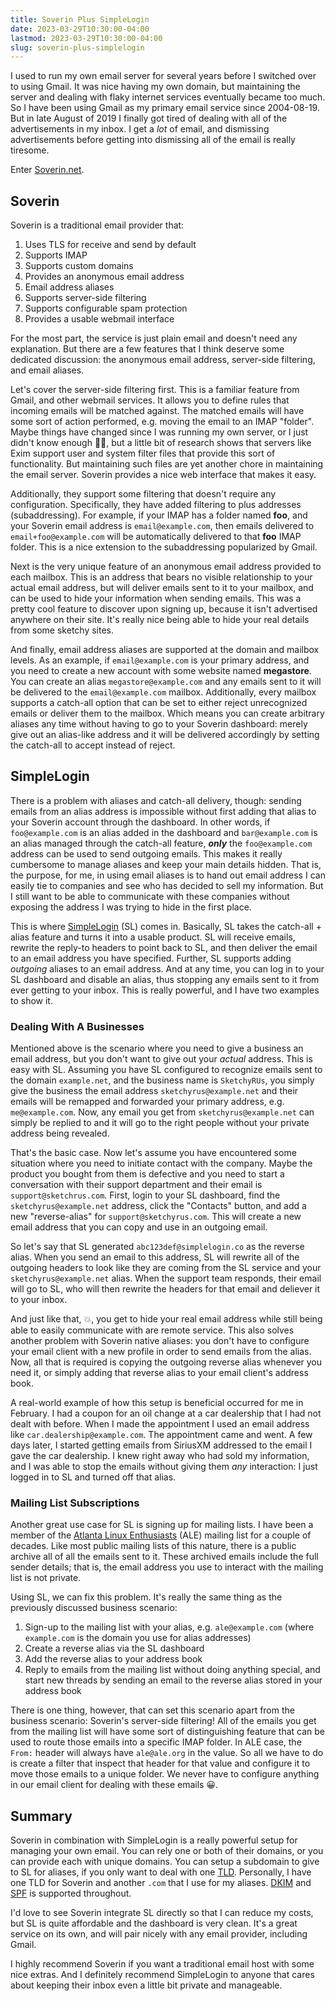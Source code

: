 ```yaml
---
title: Soverin Plus SimpleLogin
date: 2023-03-29T10:30:00-04:00
lastmod: 2023-03-29T10:30:00-04:00
slug: soverin-plus-simplelogin
---
```


I used to run my own email server for several years before I switched over to using Gmail. It was nice having my own domain, but maintaining the server and dealing with flaky internet services eventually became too much. So I have been using Gmail as my primary email service since 2004-08-19. But in late August of 2019 I finally got tired of dealing with all of the advertisements in my inbox. I get a _lot_ of email, and dismissing advertisements before getting into dismissing all of the email is really tiresome.

Enter [Soverin.net](https://soverin.net).

## Soverin

Soverin is a traditional email provider that:

1. Uses TLS for receive and send by default
2. Supports IMAP
3. Supports custom domains
4. Provides an anonymous email address
5. Email address aliases
6. Supports server-side filtering
7. Supports configurable spam protection
8. Provides a usable webmail interface

For the most part, the service is just plain email and doesn't need any explanation. But there are a few features that I think deserve some dedicated discussion: the anonymous email address, server-side filtering, and email aliases.

Let's cover the server-side filtering first. This is a familiar feature from Gmail, and other webmail services. It allows you to define rules that incoming emails will be matched against. The matched emails will have some sort of action performed, e.g. moving the email to an IMAP "folder".  Maybe things have changed since I was running my own server, or I just didn't know enough 🤷‍♂️, but a little bit of research shows that servers like Exim support user and system filter files that provide this sort of functionality. But maintaining such files are yet another chore in maintaining the email server. Soverin provides a nice web interface that makes it easy.

Additionally, they support some filtering that doesn't require any configuration. Specifically, they have added filtering to plus addresses (subaddressing). For example, if your IMAP has a folder named **foo**, and your Soverin email address is `email@example.com`, then emails delivered to `email+foo@example.com` will be automatically delivered to that **foo** IMAP folder. This is a nice extension to the subaddressing popularized by Gmail.

Next is the very unique feature of an anonymous email address provided to each mailbox. This is an address that bears no visible relationship to your actual email address, but will deliver emails sent to it to your mailbox, and can be used to hide your information when sending emails. This was a pretty cool feature to discover upon signing up, because it isn't advertised anywhere on their site. It's really nice being able to hide your real details from some sketchy sites.

And finally, email address aliases are supported at the domain and mailbox levels. As an example, if `email@example.com` is your primary address, and you need to create a new account with some website named **megastore**. You can create an alias `megastore@example.com` and any emails sent to it will be delivered to the `email@example.com` mailbox. Additionally, every mailbox supports a catch-all option that can be set to either reject unrecognized emails or deliver them to the mailbox. Which means you can create arbitrary aliases any time without having to go to your Soverin dashboard: merely give out an alias-like address and it will be delivered accordingly by setting the catch-all to accept instead of reject.

## SimpleLogin

There is a problem with aliases and catch-all delivery, though: sending emails from an alias address is impossible without first adding that alias to your Soverin account through the dashboard. In other words, if `foo@example.com` is an alias added in the dashboard and `bar@example.com` is an alias managed through the catch-all feature, _**only**_ the `foo@example.com` address can be used to send outgoing emails. This makes it really cumbersome to manage aliases and keep your main details hidden. That is, the purpose, for me, in using email aliases is to hand out email address I can easily tie to companies and see who has decided to sell my information. But I still want to be able to communicate with these companies without exposing the address I was trying to hide in the first place.

This is where [SimpleLogin](https://simplelogin.io) (SL) comes in. Basically, SL takes the catch-all + alias feature and turns it into a usable product. SL will receive emails, rewrite the reply-to headers to point back to SL, and then deliver the email to an email address you have specified. Further, SL supports adding _outgoing_ aliases to an email address. And at any time, you can log in to your SL dashboard and disable an alias, thus stopping any emails sent to it from ever getting to your inbox. This is really powerful, and I have two examples to show it.

### Dealing With A Businesses

Mentioned above is the scenario where you need to give a business an email address, but you don't want to give out your _actual_ address. This is easy with SL. Assuming you have SL configured to recognize emails sent to the domain `example.net`, and the business name is `SketchyRUs`, you simply give the business the email address `sketchyrus@example.net` and their emails will be remapped and forwarded your primary address, e.g. `me@example.com`. Now, any email you get from `sketchyrus@example.net` can simply be replied to and it will go to the right people without your private address being revealed.

That's the basic case. Now let's assume you have encountered some situation where you need to initiate contact with the company. Maybe the product you bought from them is defective and you need to start a conversation with their support department and their email is `support@sketchrus.com`. First, login to your SL dashboard, find the `sketchyrus@example.net` address, click the "Contacts" button, and add a new "reverse-alias" for `support@sketchyrus.com`. This will create a new email address that you can copy and use in an outgoing email.

So let's say that SL generated `abc123def@simplelogin.co` as the reverse alias. When you send an email to this address, SL will rewrite all of the outgoing headers to look like they are coming from the SL service and your `sketchyrus@example.net` alias. When the support team responds, their email will go to SL, who will then rewrite the headers for that email and deliever it to your inbox.

And just like that, 💥, you get to hide your real email address while still being able to easily communicate with are remote service. This also solves another problem with Soverin native aliases: you don't have to configure your email client with a new profile in order to send emails from the alias. Now, all that is required is copying the outgoing reverse alias whenever you need it, or simply adding that reverse alias to your email client's address book.

A real-world example of how this setup is beneficial occurred for me in February. I had a coupon for an oil change at a car dealership that I had not dealt with before. When I made the appointment I used an email address like `car.dealership@example.com`. The appointment came and went. A few days later, I started getting emails from SiriusXM addressed to the email I gave the car dealership. I knew right away who had sold my information, and I was able to stop the emails without giving them _any_ interaction: I just logged in to SL and turned off that alias.

### Mailing List Subscriptions

Another great use case for SL is signing up for mailing lists. I have been a member of the [Atlanta Linux Enthusiasts](https://ale.org) (ALE) mailing list for a couple of decades. Like most public mailing lists of this nature, there is a public archive all of all the emails sent to it. These archived emails include the full sender details; that is, the email address you use to interact with the mailing list is not private.

Using SL, we can fix this problem. It's really the same thing as the previously discussed business scenario:

1. Sign-up to the mailing list with your alias, e.g. `ale@example.com` (where `example.com` is the domain you use for alias addresses)
2. Create a reverse alias via the SL dashboard
3. Add the reverse alias to your address book
4. Reply to emails from the mailing list without doing anything special, and start new threads by sending an email to the reverse alias stored in your address book 

There is one thing, however, that can set this scenario apart from the business scenario: Soverin's server-side filtering! All of the emails you get from the mailing list will have some sort of distinguishing feature that can be used to route those emails into a specific IMAP folder. In ALE case, the `From:` header will always have `ale@ale.org` in the value. So all we have to do is create a filter that inspect that header for that value and configure it to move those emails to a unique folder. We never have to configure anything in our email client for dealing with these emails 😀.

## Summary

Soverin in combination with SimpleLogin is a really powerful setup for managing your own email. You can rely one or both of their domains, or you can provide each with unique domains. You can setup a subdomain to give to SL for aliases, if you only want to deal with one [TLD](https://en.wikipedia.org/wiki/Top-level_domain). Personally, I have one TLD for Soverin and another `.com` that I use for my aliases. [DKIM](https://en.wikipedia.org/wiki/DomainKeys_Identified_Mail) and [SPF](https://en.wikipedia.org/wiki/Sender_Policy_Framework) is supported throughout.

I'd love to see Soverin integrate SL directly so that I can reduce my costs, but SL is quite affordable and the dashboard is very clean. It's a great service on its own, and will pair nicely with any email provider, including Gmail.

I highly recommend Soverin if you want a traditional email host with some nice extras. And I definitely recommend SimpleLogin to anyone that cares about keeping their inbox even a little bit private and manageable.